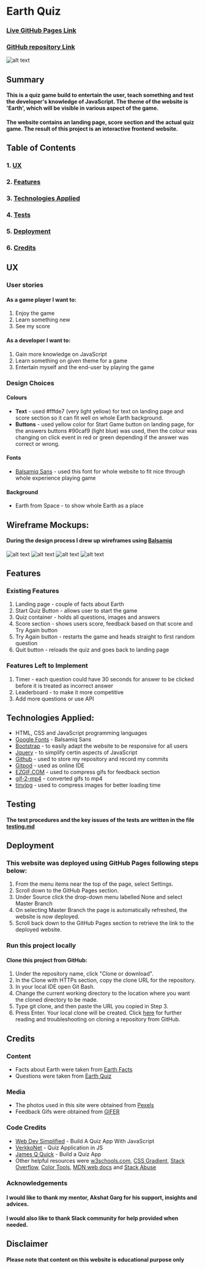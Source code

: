 # Earth Quiz

### [Live GitHub Pages Link](https://todorr92.github.io/Earth-Quiz/)
### [GitHub repository Link](https://github.com/todorr92/Earth-Quiz)

![alt text](wireframes/Mockup_Generator.png "Mockup Generator")
## Summary
#### This is a quiz game build to entertain the user, teach something and test the developer's knowledge of JavaScript. The theme of the website is 'Earth', which will be visible in various aspect of the game.
#### The website contains an landing page, score section and the actual quiz game. The result of this project is an interactive frontend website.
## Table of Contents
### 1. [UX](#ux)
### 2. [Features](#features)
### 3. [Technologies Applied](#technologies-applied)
### 4. [Tests](#tests) 
### 5. [Deployment](#deployment)
### 6. [Credits](#credits)
## UX
### User stories
#### As a **game player** I want to:
1. Enjoy the game
2. Learn something new
3. See my score
#### As a **developer** I want to:
1. Gain more knowledge on JavaScript
2. Learn something on given theme for a game
3. Entertain myself and the end-user by playing the game
### Design Choices
#### Colours
+ **Text** - used #fffde7 (very light yellow) for text on landing page and score section so it can fit well on whole Earth background.
+ **Buttons** - used yellow color for Start Game button on landing page, for the answers buttons #90caf9 (light blue) was used, then the colour was changing on click event in red or green depending if the answer was correct or wrong.
#### Fonts
+ [Balsamiq Sans](https://fonts.google.com/specimen/Balsamiq+Sans?query=bal) - used this font for whole website to fit nice through whole experience playing game 
#### Background
+ Earth from Space - to show whole Earth as a place
## Wireframe Mockups:
#### During the design process I drew up wireframes using [Balsamiq](https://balsamiq.com/)
![alt text](wireframes/Landing_Page.png "Landing Page")
![alt text](wireframes/Question_Page_Desktop.png "Question Page Desktop")
![alt text](wireframes/Question_Page_Mobile.png "Question Page Mobile")
![alt text](wireframes/Score_Page.png "Score Page")
## Features
### Existing Features
1. Landing page - couple of facts about Earth
2. Start Quiz Button - allows user to start the game
3. Quiz container - holds all questions, images and answers
4. Score section - shows users score, feedback based on that score and Try Again button
5. Try Again button - restarts the game and heads straight to first random question
6. Quit button - reloads the quiz and goes back to landing page
### Features Left to Implement
1. Timer - each question could have 30 seconds for answer to be clicked before it is treated as incorrect answer 
2. Leaderboard - to make it more competitive
3. Add more questions or use API
## Technologies Applied:
+ HTML, CSS and JavaScript programming languages
+ [Google Fonts](https://fonts.google.com/) - Balsamiq Sans
+ [Bootstrap](https://getbootstrap.com/) - to easily adapt the website to be responsive for all users
+ [Jquery](https://jquery.com/) - to simplify certin aspects of JavaScript 
+ [Github](https://github.com/) - used to store my repository and record my commits
+ [Gitpod](https://gitpod.io/workspaces/) - used as online IDE
+ [EZGIF.COM](https://ezgif.com/optimize) - used to compress gifs for feedback section
+ [gif-2-mp4](http://gif-2-mp4.com/) - converted gifs to mp4
+ [tinyjpg](https://tinyjpg.com/) - used to compress images for better loading time
## Testing
#### The test procedures and the key issues of the tests are written in the file [testing.md](testing.md)
## Deployment
### This website was deployed using GitHub Pages following steps below:
1. From the menu items near the top of the page, select Settings.
2. Scroll down to the GitHub Pages section.
3. Under Source click the drop-down menu labelled None and select Master Branch
4. On selecting Master Branch the page is automatically refreshed, the website is now deployed.
5. Scroll back down to the GitHub Pages section to retrieve the link to the deployed website.
### Run this project locally
#### Clone this project from GitHub:
1. Under the repository name, click "Clone or download".
2. In the Clone with HTTPs section, copy the clone URL for the repository.
3. In your local IDE open Git Bash.
4. Change the current working directory to the location where you want the cloned directory to be made.
5. Type git clone, and then paste the URL you copied in Step 3.
6. Press Enter. Your local clone will be created.
Click [here](https://docs.github.com/en/github/creating-cloning-and-archiving-repositories/cloning-a-repository) for further reading and troubleshooting on cloning a repository from GitHub.

## Credits

### Content
+ Facts about Earth were taken from [Earth Facts](https://space-facts.com/earth/)
+ Questions were taken from [Earth Quiz](https://www.sciencekids.co.nz/quizzes/earth.html)

### Media
+ The photos used in this site were obtained from [Pexels](https://www.pexels.com/)
+ Feedback Gifs were obtained from [GIFER](https://gifer.com/en)

### Code Credits
+ [Web Dev Simplified](https://www.youtube.com/channel/UCFbNIlppjAuEX4znoulh0Cw) - Build A Quiz App With JavaScript
+ [VerkkoNet](https://www.youtube.com/channel/UCErON4Z0YyiVHKNtx4BvLfg) - Quiz Application in JS 
+ [James Q Quick](https://www.youtube.com/channel/UC-T8W79DN6PBnzomelvqJYw) - Build a Quiz App
+ Other helpful resources were [w3schools.com](), [CSS Gradient](), [Stack Overflow](), [Color Tools](), [MDN web docs](developer.mozilla.org) and [Stack Abuse](stackabuse.com)

### Acknowledgements
#### I would like to thank my mentor, Akshat Garg for his support, insights and advices. 
#### I would also like to thank Slack community for help provided when needed.
## Disclaimer
#### Please note that content on this website is educational purpose only